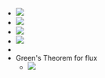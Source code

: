 - ![](https://remnote-user-data.s3.amazonaws.com/FZGAL6jDx6HBk2OD36ZfeHOVJ1zUSJxh1ezdIEgY1eWg9ZF36lePJthzy5SyPIB39izzNjK95DSwxhr-JdOkcLgihAo9AU6OeQ33GuraZ3PlGyGDOm0iPfoRMilAPTxw.png) 
- ![](https://remnote-user-data.s3.amazonaws.com/c_dGOVxqs_78S4Ur2_MmPu34WO1nxVGrcRd7vv_5vzipL6y4Cuz0v_HwHMdNHfcDr_7MDTqRzo13P5i6p0V-72uOrAf5R4LGU7xsn1vtsIyI-qkJz469zMvT6tREf0Pd.png) 
- ![](https://remnote-user-data.s3.amazonaws.com/LmvSZJV2NEu241kwhdB9w6Ft-qmW2xWfy1IloDl0vAAUzOgQVyBl0WqfwgfOuuV-OD_6KgHEUD40bXejuXGJtNdRdkrpWEOkjSWeCixfexDaD0o58F66XCAD5BDSZ6KV.png) 
- ![](https://remnote-user-data.s3.amazonaws.com/b76-gRgcd6GhQB8dYekT72eLUlgrgfuEUqtOM8HNfQvuMswUYffWlKuqarXlQFYAxRCNu6X-tpuaAKPV7BTOciz5_efcvW58vO9_hDoR8AoAe99HxXkypB6yFqCLVjNF.png) 
- 
- Green's Theorem for flux
    - ![](https://remnote-user-data.s3.amazonaws.com/a8Ao9R3Ud7Tn-XfcDsoJBeNb0EL4RqWeBIH-MtucZ5cEoc-iWSllTQRQky-6tr6r7noYFexsc62zxxPvQ9lw4IwNlKbWEbyC0gm0tKW_9dwert29mw0nKYHJMkzVB_E5.png) 
